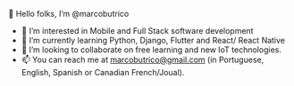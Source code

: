 <!---
marcobutrico/marcobutrico is a ✨ special ✨ repository because its `README.md` (this file) appears on your GitHub profile.
You can click the Preview link to take a look at your changes.
--->
👋 Hello folks, I’m @marcobutrico
- 👀 I’m interested in Mobile and Full Stack software development
- 🌱 I’m currently learning Python, Django, Flutter and React/ React Native
- 💞️ I’m looking to collaborate on free learning and new IoT technologies.
- 📫 You can reach me at marcobutrico@gmail.com (in Portuguese, English, Spanish or Canadian French/Joual).
